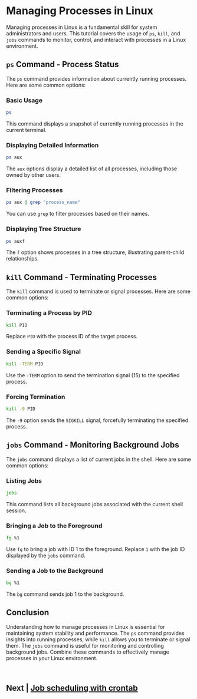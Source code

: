 
# Managing Processes in Linux

Managing processes in Linux is a fundamental skill for system administrators and users. This tutorial covers the usage of `ps`, `kill`, and `jobs` commands to monitor, control, and interact with processes in a Linux environment.

## `ps` Command - Process Status

The `ps` command provides information about currently running processes. Here are some common options:

### Basic Usage

```bash
ps
```

This command displays a snapshot of currently running processes in the current terminal.

### Displaying Detailed Information

```bash
ps aux
```

The `aux` options display a detailed list of all processes, including those owned by other users.

### Filtering Processes

```bash
ps aux | grep "process_name"
```

You can use `grep` to filter processes based on their names.

### Displaying Tree Structure

```bash
ps auxf
```

The `f` option shows processes in a tree structure, illustrating parent-child relationships.

## `kill` Command - Terminating Processes

The `kill` command is used to terminate or signal processes. Here are some common options:

### Terminating a Process by PID

```bash
kill PID
```

Replace `PID` with the process ID of the target process.

### Sending a Specific Signal

```bash
kill -TERM PID
```

Use the `-TERM` option to send the termination signal (15) to the specified process.

### Forcing Termination

```bash
kill -9 PID
```

The `-9` option sends the `SIGKILL` signal, forcefully terminating the specified process.

## `jobs` Command - Monitoring Background Jobs

The `jobs` command displays a list of current jobs in the shell. Here are some common options:

### Listing Jobs

```bash
jobs
```

This command lists all background jobs associated with the current shell session.

### Bringing a Job to the Foreground

```bash
fg %1
```

Use `fg` to bring a job with ID 1 to the foreground. Replace `1` with the job ID displayed by the `jobs` command.

### Sending a Job to the Background

```bash
bg %1
```

The `bg` command sends job 1 to the background.

## Conclusion

Understanding how to manage processes in Linux is essential for maintaining system stability and performance. The `ps` command provides insights into running processes, while `kill` allows you to terminate or signal them. The `jobs` command is useful for monitoring and controlling background jobs. Combine these commands to effectively manage processes in your Linux environment.


<br>

## Next | [Job scheduling with crontab]()
